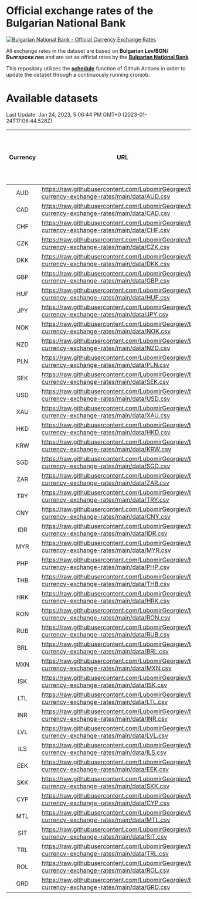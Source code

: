 # Official exchange rates of the Bulgarian National Bank

[![Bulgarian National Bank - Official Currency Exchange Rates](https://github.com/LubomirGeorgiev/bnb-currency-exchange-rates/actions/workflows/update-rates.yml/badge.svg?branch=main)](https://github.com/LubomirGeorgiev/bnb-currency-exchange-rates/actions/workflows/update-rates.yml)

All exchange rates in the dataset are based on **Bulgarian Lev/BGN/Български лев** and are set as official rates by the [**Bulgarian National Bank**](https://www.bnb.bg/Statistics/StExternalSector/StExchangeRates/StERForeignCurrencies/index.htm?toLang=_EN).

This repository utilizes the [**schedule**](https://docs.github.com/en/actions/reference/events-that-trigger-workflows) function of Github Actions in order to update the dataset through a continuously running cronjob.

# Available datasets

<!-- START LINKS (DO NOT EVER FU*ING DELETE THIS COMMENT FOR THE LOVE OF YOUR LIFE!!! IF YOU ARE CURIOS HOW IT WORKS, YOU CAN HAVE A LOOK AT ./src/updateReadme.ts) -->

Last Update: Jan 24, 2023, 5:06:44 PM GMT+0 (2023-01-24T17:06:44.528Z)

| Currency | URL                                                                                             | Number of records | Number of missing days that were filled in |
| :------: | ----------------------------------------------------------------------------------------------- | :---------------: | :----------------------------------------: |
|   AUD    | https://raw.githubusercontent.com/LubomirGeorgiev/bnb-currency-exchange-rates/main/data/AUD.csv |       8391        |                    2596                    |
|   CAD    | https://raw.githubusercontent.com/LubomirGeorgiev/bnb-currency-exchange-rates/main/data/CAD.csv |       8391        |                    2596                    |
|   CHF    | https://raw.githubusercontent.com/LubomirGeorgiev/bnb-currency-exchange-rates/main/data/CHF.csv |       8391        |                    2596                    |
|   CZK    | https://raw.githubusercontent.com/LubomirGeorgiev/bnb-currency-exchange-rates/main/data/CZK.csv |       8391        |                    2596                    |
|   DKK    | https://raw.githubusercontent.com/LubomirGeorgiev/bnb-currency-exchange-rates/main/data/DKK.csv |       8391        |                    2596                    |
|   GBP    | https://raw.githubusercontent.com/LubomirGeorgiev/bnb-currency-exchange-rates/main/data/GBP.csv |       8391        |                    2596                    |
|   HUF    | https://raw.githubusercontent.com/LubomirGeorgiev/bnb-currency-exchange-rates/main/data/HUF.csv |       8391        |                    2596                    |
|   JPY    | https://raw.githubusercontent.com/LubomirGeorgiev/bnb-currency-exchange-rates/main/data/JPY.csv |       8391        |                    2596                    |
|   NOK    | https://raw.githubusercontent.com/LubomirGeorgiev/bnb-currency-exchange-rates/main/data/NOK.csv |       8391        |                    2596                    |
|   NZD    | https://raw.githubusercontent.com/LubomirGeorgiev/bnb-currency-exchange-rates/main/data/NZD.csv |       8391        |                    2596                    |
|   PLN    | https://raw.githubusercontent.com/LubomirGeorgiev/bnb-currency-exchange-rates/main/data/PLN.csv |       8391        |                    2596                    |
|   SEK    | https://raw.githubusercontent.com/LubomirGeorgiev/bnb-currency-exchange-rates/main/data/SEK.csv |       8391        |                    2596                    |
|   USD    | https://raw.githubusercontent.com/LubomirGeorgiev/bnb-currency-exchange-rates/main/data/USD.csv |       8391        |                    2596                    |
|   XAU    | https://raw.githubusercontent.com/LubomirGeorgiev/bnb-currency-exchange-rates/main/data/XAU.csv |       8391        |                    2598                    |
|   HKD    | https://raw.githubusercontent.com/LubomirGeorgiev/bnb-currency-exchange-rates/main/data/HKD.csv |       8089        |                    2505                    |
|   KRW    | https://raw.githubusercontent.com/LubomirGeorgiev/bnb-currency-exchange-rates/main/data/KRW.csv |       8089        |                    2505                    |
|   SGD    | https://raw.githubusercontent.com/LubomirGeorgiev/bnb-currency-exchange-rates/main/data/SGD.csv |       8089        |                    2505                    |
|   ZAR    | https://raw.githubusercontent.com/LubomirGeorgiev/bnb-currency-exchange-rates/main/data/ZAR.csv |       8089        |                    2505                    |
|   TRY    | https://raw.githubusercontent.com/LubomirGeorgiev/bnb-currency-exchange-rates/main/data/TRY.csv |       6571        |                    2035                    |
|   CNY    | https://raw.githubusercontent.com/LubomirGeorgiev/bnb-currency-exchange-rates/main/data/CNY.csv |       6451        |                    1999                    |
|   IDR    | https://raw.githubusercontent.com/LubomirGeorgiev/bnb-currency-exchange-rates/main/data/IDR.csv |       6451        |                    1999                    |
|   MYR    | https://raw.githubusercontent.com/LubomirGeorgiev/bnb-currency-exchange-rates/main/data/MYR.csv |       6451        |                    1999                    |
|   PHP    | https://raw.githubusercontent.com/LubomirGeorgiev/bnb-currency-exchange-rates/main/data/PHP.csv |       6451        |                    1999                    |
|   THB    | https://raw.githubusercontent.com/LubomirGeorgiev/bnb-currency-exchange-rates/main/data/THB.csv |       6451        |                    1999                    |
|   HRK    | https://raw.githubusercontent.com/LubomirGeorgiev/bnb-currency-exchange-rates/main/data/HRK.csv |       6426        |                    1990                    |
|   RON    | https://raw.githubusercontent.com/LubomirGeorgiev/bnb-currency-exchange-rates/main/data/RON.csv |       6392        |                    1981                    |
|   RUB    | https://raw.githubusercontent.com/LubomirGeorgiev/bnb-currency-exchange-rates/main/data/RUB.csv |       6124        |                    1895                    |
|   BRL    | https://raw.githubusercontent.com/LubomirGeorgiev/bnb-currency-exchange-rates/main/data/BRL.csv |       5482        |                    1703                    |
|   MXN    | https://raw.githubusercontent.com/LubomirGeorgiev/bnb-currency-exchange-rates/main/data/MXN.csv |       5482        |                    1703                    |
|   ISK    | https://raw.githubusercontent.com/LubomirGeorgiev/bnb-currency-exchange-rates/main/data/ISK.csv |       5389        |                    1672                    |
|   LTL    | https://raw.githubusercontent.com/LubomirGeorgiev/bnb-currency-exchange-rates/main/data/LTL.csv |       5154        |                    1583                    |
|   INR    | https://raw.githubusercontent.com/LubomirGeorgiev/bnb-currency-exchange-rates/main/data/INR.csv |       5115        |                    1589                    |
|   LVL    | https://raw.githubusercontent.com/LubomirGeorgiev/bnb-currency-exchange-rates/main/data/LVL.csv |       4789        |                    1469                    |
|   ILS    | https://raw.githubusercontent.com/LubomirGeorgiev/bnb-currency-exchange-rates/main/data/ILS.csv |       4389        |                    1368                    |
|   EEK    | https://raw.githubusercontent.com/LubomirGeorgiev/bnb-currency-exchange-rates/main/data/EEK.csv |       3999        |                    1225                    |
|   SKK    | https://raw.githubusercontent.com/LubomirGeorgiev/bnb-currency-exchange-rates/main/data/SKK.csv |       2969        |                    911                     |
|   CYP    | https://raw.githubusercontent.com/LubomirGeorgiev/bnb-currency-exchange-rates/main/data/CYP.csv |       2905        |                    889                     |
|   MTL    | https://raw.githubusercontent.com/LubomirGeorgiev/bnb-currency-exchange-rates/main/data/MTL.csv |       2603        |                    798                     |
|   SIT    | https://raw.githubusercontent.com/LubomirGeorgiev/bnb-currency-exchange-rates/main/data/SIT.csv |       2541        |                    777                     |
|   TRL    | https://raw.githubusercontent.com/LubomirGeorgiev/bnb-currency-exchange-rates/main/data/TRL.csv |       1818        |                    559                     |
|   ROL    | https://raw.githubusercontent.com/LubomirGeorgiev/bnb-currency-exchange-rates/main/data/ROL.csv |       1697        |                    524                     |
|   GRD    | https://raw.githubusercontent.com/LubomirGeorgiev/bnb-currency-exchange-rates/main/data/GRD.csv |        361        |                    109                     |

<!-- END LINKS (DO NOT EVER FU*ING DELETE THIS COMMENT FOR THE LOVE OF YOUR LIFE!!! IF YOU ARE CURIOS HOW IT WORKS, YOU CAN HAVE A LOOK AT ./src/updateReadme.ts) -->
